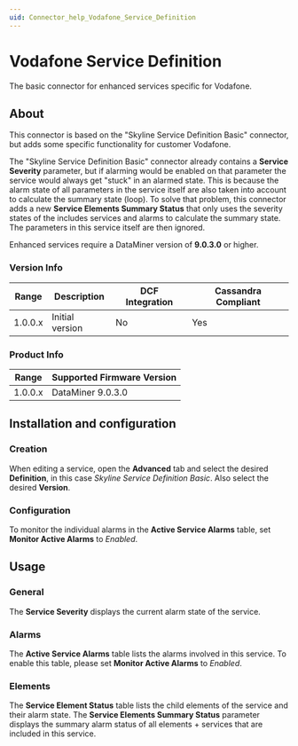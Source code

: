 ```yaml
---
uid: Connector_help_Vodafone_Service_Definition
---
```


# Vodafone Service Definition

The basic connector for enhanced services specific for Vodafone.

## About

This connector is based on the "Skyline Service Definition Basic" connector, but adds some specific functionality for customer Vodafone.

The "Skyline Service Definition Basic" connector already contains a **Service Severity** parameter, but if alarming would be enabled on that parameter the service would always get "stuck" in an alarmed state. This is because the alarm state of all parameters in the service itself are also taken into account to calculate the summary state (loop). To solve that problem, this connector adds a new **Service Elements Summary Status** that only uses the severity states of the includes services and alarms to calculate the summary state. The parameters in this service itself are then ignored.

Enhanced services require a DataMiner version of **9.0.3.0** or higher.

### Version Info

| **Range** | **Description** | **DCF Integration** | **Cassandra Compliant** |
|------------------|-----------------|---------------------|-------------------------|
| 1.0.0.x          | Initial version | No                  | Yes                     |

### Product Info

| Range | Supported Firmware Version |
|------------------|-----------------------------|
| 1.0.0.x          | DataMiner 9.0.3.0           |

## Installation and configuration

### Creation

When editing a service, open the **Advanced** tab and select the desired **Definition**, in this case *Skyline Service Definition Basic*. Also select the desired **Version**.

### Configuration

To monitor the individual alarms in the **Active Service Alarms** table, set **Monitor Active Alarms** to *Enabled*.

## Usage

### General

The **Service Severity** displays the current alarm state of the service.

### Alarms

The **Active Service Alarms** table lists the alarms involved in this service. To enable this table, please set **Monitor Active Alarms** to *Enabled*.

### Elements

The **Service Element Status** table lists the child elements of the service and their alarm state. The **Service Elements Summary Status** parameter displays the summary alarm status of all elements + services that are included in this service.
